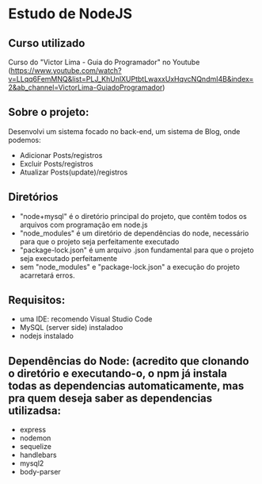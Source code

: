 # Estudo de NodeJS

## Curso utilizado
Curso do "Victor Lima - Guia do Programador" no Youtube (https://www.youtube.com/watch?v=LLqq6FemMNQ&list=PLJ_KhUnlXUPtbtLwaxxUxHqvcNQndmI4B&index=2&ab_channel=VictorLima-GuiadoProgramador)


## Sobre o projeto:
Desenvolvi um sistema focado no back-end, um sistema de Blog, onde podemos: 

<ul>
<li>Adicionar Posts/registros 
<li>Excluir Posts/registros 
<li>Atualizar Posts(update)/registros
</ul>
  
## Diretórios
<ul>
<li>"node+mysql" é o diretório principal do projeto, que contêm todos os arquivos com programação em node.js
<li>"node_modules" é um diretório de dependências do node, necessário para que o projeto seja perfeitamente executado
<li>"package-lock.json" é um arquivo .json fundamental para que o projeto seja executado perfeitamente
<li>sem "node_modules" e "package-lock.json" a execução do projeto acarretará erros.
  </ul>

## Requisitos:
<ul>
<li>uma IDE: recomendo Visual Studio Code
<li>MySQL (server side) instaladoo
<li>nodejs instalado
</ul>
  
## Dependências do Node: (acredito que clonando o diretório e executando-o, o npm já instala todas as dependencias automaticamente, mas pra quem deseja saber as dependencias utilizadsa:
<ul>
<li>express
<li>nodemon
<li>sequelize
<li>handlebars
<li>mysql2
<li>body-parser
</ul>
